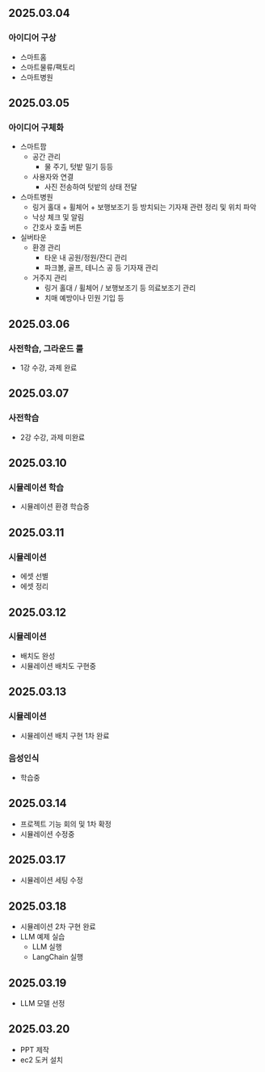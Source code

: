 
## 2025.03.04
### 아이디어 구상
- 스마트홈
- 스마트물류/팩토리
- 스마트병원

## 2025.03.05
### 아이디어 구체화
- 스마트팜
    - 공간 관리
        - 물 주기, 텃밭 밀기 등등
    - 사용자와 연결
        - 사진 전송하여 텃밭의 상태 전달
- 스마트병원
    - 링거 홀대 + 휠체어 + 보행보조기 등 방치되는 기자재 관련 정리 및 위치 파악
    - 낙상 체크 및 알림
    - 간호사 호출 버튼
- 실버타운
    - 환경 관리
        - 타운 내 공원/정원/잔디 관리
        - 파크볼, 골프, 테니스 공 등 기자재 관리
    - 거주지 관리
        - 링거 홀대 / 휠체어 / 보행보조기 등 의료보조기 관리
        - 치매 예방이나 민원 기입 등


## 2025.03.06
### 사전학습, 그라운드 룰
- 1강 수강, 과제 완료

## 2025.03.07
### 사전학습
- 2강 수강, 과제 미완료

## 2025.03.10
### 시뮬레이션 학습
- 시뮬레이션 환경 학습중

## 2025.03.11
### 시뮬레이션 
- 에셋 선별
- 에셋 정리

## 2025.03.12
### 시뮬레이션
- 배치도 완성
- 시뮬레이션 배치도 구현중

## 2025.03.13
### 시뮬레이션
- 시뮬레이션 배치 구현 1차 완료
### 음성인식
- 학습중

## 2025.03.14
- 프로젝트 기능 회의 및 1차 확정
- 시뮬레이션 수정중

## 2025.03.17
- 시뮬레이션 세팅 수정

## 2025.03.18
- 시뮬레이션 2차 구현 완료
- LLM 예제 실습
    - LLM 실행
    - LangChain 실행

## 2025.03.19
- LLM 모델 선정

## 2025.03.20
- PPT 제작
- ec2 도커 설치
